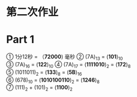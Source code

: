 # 第二次作业

# Part 1
① 1分12秒 = （**72000**) 毫秒 
② (7A)<sub>13</sub> = (**101**)<sub>10</sub>   
③ (7A)<sub>16</sub> = (**122**)<sub>10</sub> 
④ (7A)<sub>17</sub> = (**1111010**)<sub>2</sub> = (**172**)<sub>8</sub>  
⑤ (1011011)<sub>2</sub> = (**133**)<sub>8</sub> = (**5B**)<sub>16</sub>  
⑥ (678)<sub>10</sub> = (**1010100110**)<sub>2</sub> = (**1246**)<sub>8</sub>  
⑦ (111)<sub>2</sub> + (101)<sub>2</sub>  = (**1100**)<sub>2</sub>  

